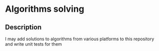 # Algorithms solving

## Description
I may add solutions to algorithms from various platforms to this repository and write unit tests for them
